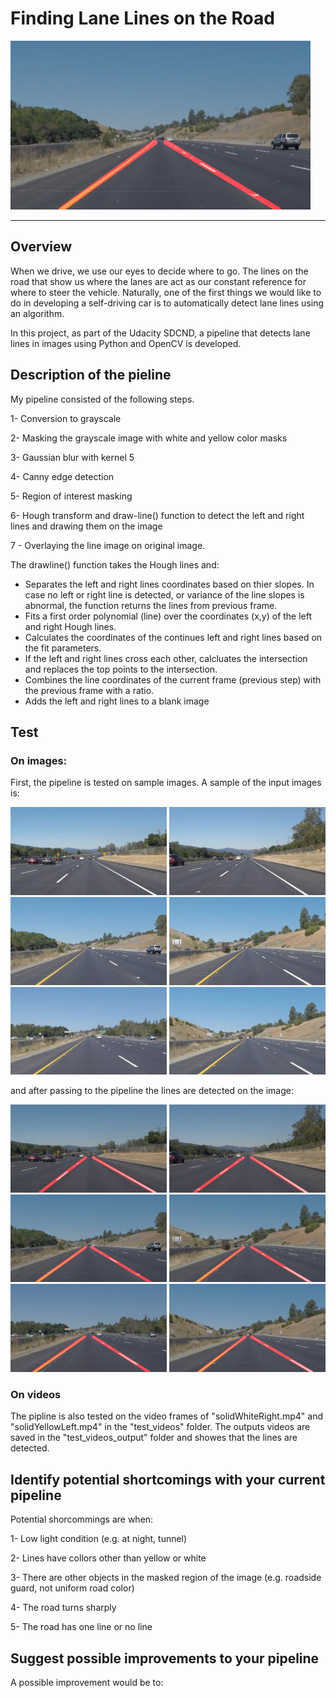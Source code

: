 # **Finding Lane Lines on the Road** 

<img src="test_images_output/solidYellowCurve.jpg" width="480" alt="Combined Image" />

---

## Overview

When we drive, we use our eyes to decide where to go. The lines on the road that show us where the lanes are act as our constant reference for where to steer the vehicle. Naturally, one of the first things we would like to do in developing a self-driving car is to automatically detect lane lines using an algorithm.

In this project, as part of the Udacity SDCND, a pipeline that detects lane lines in images using Python and OpenCV is developed.

## Description of the pieline

My pipeline consisted of the following steps.

1- Conversion to grayscale

2- Masking the grayscale image with white and yellow color masks

3- Gaussian blur with kernel 5

4- Canny edge detection

5- Region of interest masking

6- Hough transform and draw-line() function to detect the left and right lines and drawing them on the image 

7 - Overlaying the line image on original image.

The drawline() function takes the Hough lines and:

* Separates the left and right lines coordinates based on thier slopes. In case no left or right line is detected, or variance of the line slopes is abnormal, the function returns the lines from previous frame.
* Fits a first order polynomial (line) over the coordinates (x,y) of the left and right Hough lines.
* Calculates the coordinates of the continues left and right lines based on the fit parameters.
* If the left and right lines cross each other, calcluates the intersection and replaces the top points to the intersection.
* Combines the line coordinates of the current frame (previous step) with the previous frame with a ratio.
* Adds the left and right lines to a blank image 

## Test

### On images:
First, the pipeline is tested on sample images. A sample of the input images is:

<img src="test_images/solidWhiteCurve.jpg" width="250" alt="Combined Image" /> <img src="test_images/solidWhiteRight.jpg" width="250" alt="Combined Image" /> <img src="test_images/solidYellowCurve.jpg" width="250" alt="Combined Image" /> <img src="test_images/solidYellowCurve2.jpg" width="250" alt="Combined Image" /> <img src="test_images/solidYellowLeft.jpg" width="250" alt="Combined Image" /> <img src="test_images/whiteCarLaneSwitch.jpg" width="250" alt="Combined Image" />

and after passing to the pipeline the lines are detected on the image: 

<img src="test_images_output/solidWhiteCurve.jpg" width="250" alt="Combined Image" /> <img src="test_images_output/solidWhiteRight.jpg" width="250" alt="Combined Image" /> <img src="test_images_output/solidYellowCurve.jpg" width="250" alt="Combined Image" /> <img src="test_images_output/solidYellowCurve2.jpg" width="250" alt="Combined Image" /> <img src="test_images_output/solidYellowLeft.jpg" width="250" alt="Combined Image" /> <img src="test_images_output/whiteCarLaneSwitch.jpg" width="250" alt="Combined Image" />

### On videos

The pipline is also tested on the video frames of "solidWhiteRight.mp4" and "solidYellowLeft.mp4" in the "test_videos" folder. The outputs videos are saved in the "test_videos_output" folder and showes that the lines are detected.

## Identify potential shortcomings with your current pipeline

Potential shorcommings are when:

1- Low light condition (e.g. at night, tunnel)

2- Lines have collors other than yellow or white

3- There are other objects in the masked region of the image (e.g. roadside guard, not uniform road color)

4- The road turns sharply

5- The road has one line or no line

## Suggest possible improvements to your pipeline

A possible improvement would be to:
